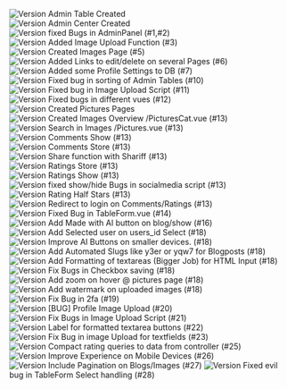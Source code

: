 ![Version](https://img.shields.io/badge/version-2.01.1-green) Admin Table Created  
![Version](https://img.shields.io/badge/version-2.05.2-green) Admin Center Created  
![Version](https://img.shields.io/badge/version-2.06.4-green) fixed Bugs in AdminPanel (#1,#2)  
![Version](https://img.shields.io/badge/version-2.06.9-green) Added Image Upload Function (#3)  
![Version](https://img.shields.io/badge/version-2.07.2-green) Created Images Page (#5)  
![Version](https://img.shields.io/badge/version-2.08.4-green) Added Links to edit/delete on several Pages (#6)  
![Version](https://img.shields.io/badge/version-2.10.8-green) Added some Profile Settings to DB (#7)  
![Version](https://img.shields.io/badge/version-2.12.5-green) Fixed bug in sorting of Admin Tables (#10)  
![Version](https://img.shields.io/badge/version-2.13.8-green) Fixed bug in Image Upload Script (#11)  
![Version](https://img.shields.io/badge/version-2.14.7-green) Fixed bugs in different vues (#12)  
![Version](https://img.shields.io/badge/version-2.14.9-green) Created Pictures Pages  
![Version](https://img.shields.io/badge/version-2.15.9-green) Created Images Overview /PicturesCat.vue (#13)  
![Version](https://img.shields.io/badge/version-2.16.3-green) Search in Images /Pictures.vue (#13)  
![Version](https://img.shields.io/badge/version-2.17.1-green) Comments Show (#13)  
![Version](https://img.shields.io/badge/version-2.17.5-green) Comments Store (#13)  
![Version](https://img.shields.io/badge/version-2.19.5-green) Share function with Shariff (#13)  
![Version](https://img.shields.io/badge/version-2.20.2-green) Ratings Store (#13)  
![Version](https://img.shields.io/badge/version-2.21.4-green) Ratings Show (#13)  
![Version](https://img.shields.io/badge/version-2.21.9-green) fixed show/hide Bugs in socialmedia script (#13)  
![Version](https://img.shields.io/badge/version-2.22.2-green) Rating Half Stars (#13)  
![Version](https://img.shields.io/badge/version-2.23.7-green) Redirect to login on Comments/Ratings (#13)  
![Version](https://img.shields.io/badge/version-2.24.6-green) Fixed Bug in TableForm.vue (#14)  
![Version](https://img.shields.io/badge/version-2.26.9-green) Add Made with AI button on blog/show (#16)  
![Version](https://img.shields.io/badge/version-2.27.6-green) Add Selected user on users_id Select (#18)  
![Version](https://img.shields.io/badge/version-2.28.1-green) Improve AI Buttons on smaller devices. (#18)  
![Version](https://img.shields.io/badge/version-2.29.2-green) Add Automated Slugs like y3er or yqw7 for Blogposts (#18)  
![Version](https://img.shields.io/badge/version-2.31.5-green) Add Formatting of textareas (Bigger Job) for HTML Input (#18)  
![Version](https://img.shields.io/badge/version-2.32.8-green) Fix Bugs in Checkbox saving (#18)  
![Version](https://img.shields.io/badge/version-2.33.9-green) Add zoom on hover @ pictures page (#18)  
![Version](https://img.shields.io/badge/version-2.40.2-green) Add watermark on uploaded images (#18)  
![Version](https://img.shields.io/badge/version-2.41.6-green) Fix Bug in 2fa (#19)  
![Version](https://img.shields.io/badge/version-2.42.8-green) [BUG] Profile Image Upload (#20)  
![Version](https://img.shields.io/badge/version-2.43.4-green) Fix Bugs in Image Upload Script (#21)  
![Version](https://img.shields.io/badge/version-2.44.4-green) Label for formatted textarea buttons (#22)  
![Version](https://img.shields.io/badge/version-2.45.1-green) Fix Bug in image Upload for textfields (#23)  
![Version](https://img.shields.io/badge/version-2.47.2-green) Compact rating queries to data from controller (#25)  
![Version](https://img.shields.io/badge/version-2.48.4-green) Improve Experience on Mobile Devices (#26)  
![Version](https://img.shields.io/badge/version-2.49.1-green) Include Pagination on Blogs/Images (#27)
![Version](https://img.shields.io/badge/version-2.49.8-green) Fixed evil bug in TableForm Select handling (#28)  
